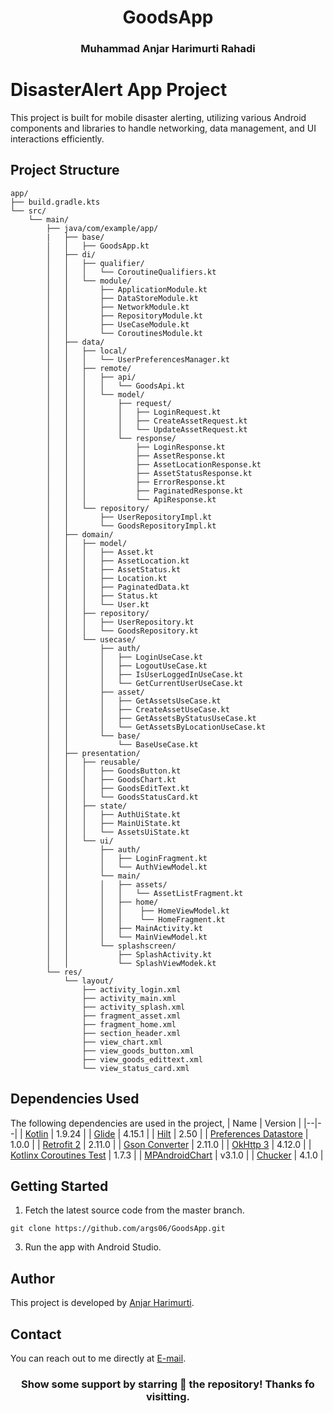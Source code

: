 <p align="center">
  <h1 align="center">GoodsApp</h1>
  <h3 align="center">Muhammad Anjar Harimurti Rahadi</h3>

</p>

# DisasterAlert App Project

This project is built for mobile disaster alerting, utilizing various Android components and libraries to handle networking, data management, and UI interactions efficiently.

## Project Structure

```
app/
├── build.gradle.kts
└── src/
    └── main/
        ├── java/com/example/app/
        |   ├── base/
        │   │   ├── GoodsApp.kt
        │   ├── di/
        │   │   ├── qualifier/
        │   │   │   └── CoroutineQualifiers.kt
        │   │   └── module/
        │   │       ├── ApplicationModule.kt
        │   │       ├── DataStoreModule.kt
        │   │       ├── NetworkModule.kt
        │   │       ├── RepositoryModule.kt
        │   │       ├── UseCaseModule.kt
        │   │       └── CoroutinesModule.kt
        │   ├── data/
        │   │   ├── local/
        │   │   │   └── UserPreferencesManager.kt
        │   │   ├── remote/
        │   │   │   ├── api/
        │   │   │   │   └── GoodsApi.kt
        │   │   │   └── model/
        │   │   │       ├── request/
        │   │   │       │   ├── LoginRequest.kt
        │   │   │       │   ├── CreateAssetRequest.kt
        │   │   │       │   └── UpdateAssetRequest.kt
        │   │   │       └── response/
        │   │   │           ├── LoginResponse.kt
        │   │   │           ├── AssetResponse.kt
        │   │   │           ├── AssetLocationResponse.kt
        │   │   │           ├── AssetStatusResponse.kt
        │   │   │           ├── ErrorResponse.kt
        │   │   │           ├── PaginatedResponse.kt
        │   │   │           └── ApiResponse.kt
        │   │   └── repository/
        │   │       ├── UserRepositoryImpl.kt
        │   │       └── GoodsRepositoryImpl.kt
        │   ├── domain/
        │   │   ├── model/
        │   │   │   ├── Asset.kt
        │   │   │   ├── AssetLocation.kt
        │   │   │   ├── AssetStatus.kt
        │   │   │   ├── Location.kt
        │   │   │   ├── PaginatedData.kt
        │   │   │   ├── Status.kt
        │   │   │   └── User.kt
        │   │   ├── repository/
        │   │   │   ├── UserRepository.kt
        │   │   │   └── GoodsRepository.kt
        │   │   └── usecase/
        │   │       ├── auth/
        │   │       │   ├── LoginUseCase.kt
        │   │       │   ├── LogoutUseCase.kt
        │   │       │   ├── IsUserLoggedInUseCase.kt
        │   │       │   └── GetCurrentUserUseCase.kt
        │   │       ├── asset/
        │   │       │   ├── GetAssetsUseCase.kt
        │   │       │   ├── CreateAssetUseCase.kt
        │   │       │   ├── GetAssetsByStatusUseCase.kt
        │   │       │   └── GetAssetsByLocationUseCase.kt
        │   │       └── base/
        │   │           └── BaseUseCase.kt
        │   ├── presentation/
        │   │   ├── reusable/
        │   │   │   ├── GoodsButton.kt
        │   │   │   ├── GoodsChart.kt
        │   │   │   ├── GoodsEditText.kt
        │   │   │   └── GoodsStatusCard.kt
        │   │   ├── state/
        │   │   │   ├── AuthUiState.kt
        │   │   │   ├── MainUiState.kt
        │   │   │   └── AssetsUiState.kt
        │   │   └── ui/
        │   │       ├── auth/
        │   │       │   ├── LoginFragment.kt
        │   │       │   └── AuthViewModel.kt
        │   │       └── main/
        │   │       │   ├── assets/
        │   │       │   │   └── AssetListFragment.kt
        │   │       │   ├── home/
        │   │       │   │    ├── HomeViewModel.kt
        │   │       │   │    └── HomeFragment.kt
        │   │       │   ├── MainActivity.kt
        │   │       │   └── MainViewModel.kt
        │   │       └── splashscreen/
        │   │           ├── SplashActivity.kt
        │   │           └── SplashViewModek.kt
        └── res/
            └── layout/
                ├── activity_login.xml
                ├── activity_main.xml
                ├── activity_splash.xml
                ├── fragment_asset.xml
                ├── fragment_home.xml
                ├── section_header.xml
                ├── view_chart.xml
                ├── view_goods_button.xml
                ├── view_goods_edittext.xml
                └── view_status_card.xml
```

## Dependencies Used
The following dependencies are used in the project,
| Name | Version |
|--|--|
| [Kotlin](https://kotlinlang.org/) | 1.9.24 |
| [Glide](https://bumptech.github.io/glide/) | 4.15.1 |
| [Hilt](https://dagger.dev/hilt/) | 2.50 |
| [Preferences Datastore](https://developer.android.com/jetpack/androidx/releases/datastore) | 1.0.0 |
| [Retrofit 2](https://square.github.io/retrofit/) | 2.11.0 |
| [Gson Converter](https://square.github.io/retrofit/) | 2.11.0 |
| [OkHttp 3](https://square.github.io/okhttp/) | 4.12.0 |
| [Kotlinx Coroutines Test](https://kotlinlang.org/api/kotlinx.coroutines/kotlinx-coroutines-test/) | 1.7.3 |
| [MPAndroidChart](https://github.com/PhilJay/MPAndroidChart) | v3.1.0 |
| [Chucker](https://github.com/ChuckerTeam/chucker) | 4.1.0 |

## Getting Started
1. Fetch the latest source code from the master branch.

``` 
git clone https://github.com/args06/GoodsApp.git
```

3. Run the app with Android Studio.


## Author
This project is developed by [Anjar Harimurti](https://github.com/args06).

## Contact
You can reach out to me directly at [E-mail](mailto:<anjarharimurti.ah@gmail.com>).

<div align="center">

### Show some support by starring 🌟 the repository! Thanks fo visitting.

</div>

